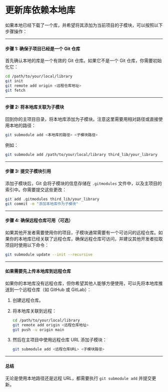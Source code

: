 # 更新库依赖本地库

如果本地已经下载了一个库，并希望将其添加为当前项目的子模块，可以按照以下步骤操作：

***

#### 步骤 1: 确保子项目已经是一个 Git 仓库

首先确认本地的库是一个有效的 Git 仓库。如果它不是一个 Git 仓库，你需要初始化它：

```bash
cd /path/to/your/local/library
git init
git remote add origin <远程仓库地址>
git fetch
```

***

#### 步骤 2: 将本地库关联为子模块

回到你的主项目目录，将本地库添加为子模块。注意这里需要用相对路径或直接使用本地的路径：

```bash
git submodule add <本地库的路径> <子模块路径>
```

例如：

```bash
git submodule add /path/to/your/local/library third_lib/your_library
```

***

#### 步骤 3: 提交子模块引用

添加子模块后，Git 会将子模块的信息存储在 `.gitmodules` 文件中，以及主项目的索引中。你需要提交这些更改：

```bash
git add .gitmodules third_lib/your_library
git commit -m "添加本地库作为子模块"
```

***

#### 步骤 4: 确保远程仓库可用（可选）

如果其他开发者需要使用你的项目，子模块通常需要有一个可访问的远程仓库。如果你的本地库已经关联了远程仓库，确保远程仓库可访问，并建议其他开发者拉取项目时使用以下命令：

```bash
git submodule update --init --recursive
```

***

#### 如果需要先上传本地库到远程仓库

如果你的本地库没有远程仓库，但你希望其他人能够方便使用，可以先将本地库推送到一个远程仓库（如 GitHub 或 GitLab）：

1. 创建远程仓库。
2.  将本地库关联到远程：

    ```bash
    cd /path/to/your/local/library
    git remote add origin <远程仓库地址>
    git push -u origin main
    ```
3.  然后在主项目中使用远程仓库 URL 添加子模块：

    ```bash
    git submodule add <远程仓库URL> <子模块路径>
    ```

***

#### 总结

无论是使用本地路径还是远程 URL，都需要执行 `git submodule add` 并提交更新。
